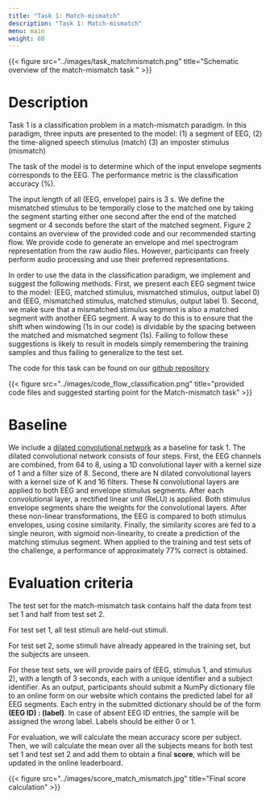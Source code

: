 ```yaml
---
title: "Task 1: Match-mismatch"
description: "Task 1: Match-mismatch"
menu: main
weight: 80
---
```

{{< figure src="../images/task_matchmismatch.png" title="Schematic overview of the match-mismatch task " >}}

# Description

Task 1 is a classification problem in a match-mismatch paradigm. In this paradigm, three inputs are presented to the model: 
(1) a segment of EEG, 
(2) the time-aligned speech stimulus (match)
(3) an imposter stimulus (mismatch) 

The task of the model is to determine which of the input envelope segments corresponds to the EEG. The performance metric is the classification accuracy (%). 

The input length of all (EEG, envelope) pairs is 3 s. We define the mismatched stimulus to be temporally close to the matched one
by taking the segment starting either one second after the end of the matched segment or 4 seconds before the start of the matched segment.
Figure 2 contains an overview of the provided code and our recommended starting flow. We provide code to generate an envelope and
mel spectrogram representation from the raw audio files. However, participants can freely perform audio processing and use their preferred
representations.

In order to use the data in the classification paradigm, we implement and suggest the following methods. First, we present each EEG
segment twice to the model: (EEG, matched stimulus, mismatched stimulus, output label 0) and (EEG, mismatched stimulus, matched
stimulus, output label 1). Second, we make sure that a mismatched stimulus segment is also a matched segment with another EEG segment.
A way to do this is to ensure that the shift when windowing (1s in our code) is dividable by the spacing between the matched and mismatched
segment (1s). Failing to follow these suggestions is likely to result in models simply remembering the training samples and thus failing to
generalize to the test set.

The code for this task can be found on our [github repository](https://github.com/exporl/auditory-eeg-challenge-2023-code)

{{< figure src="../images/code_flow_classification.png" title="provided code files and suggested starting point for the Match-mismatch task" >}}

# Baseline

We include a [dilated convolutional network](https://ieeexplore.ieee.org/abstract/document/9287417?casa_token=t5BXK65duSYAAAAA:10B8PKULBXtxlxTZ6C_w1KoBIsELHfnkj4-QQ8EogEitMLnYKJmXcmZUabLF1AwyiO-qU3f-KKuc )  as a baseline for task 1. The dilated convolutional network consists of four steps. First, the
EEG channels are combined, from 64 to 8, using a 1D convolutional layer with a kernel size of 1 and a filter size of 8. Second, there are
N dilated convolutional layers with a kernel size of K and 16 filters. These N convolutional layers are applied to both EEG and envelope
stimulus segments. After each convolutional layer, a rectified linear unit (ReLU) is applied. Both stimulus envelope segments share the
weights for the convolutional layers. After these non-linear transformations, the EEG is compared to both stimulus envelopes, using cosine
similarity. Finally, the similarity scores are fed to a single neuron, with sigmoid non-linearity, to create a prediction of the matching stimulus
segment. When applied to the training and test sets of the challenge, a performance of approximately 77% correct is obtained.

 
# Evaluation criteria

The test set for the match-mismatch task contains half the data from test set 1 and half from test set 2. 

For test set 1, all test stimuli are
held-out stimuli. 

For test set 2, some stimuli have already appeared in the training set, but the subjects are unseen.


For these test sets, we will provide pairs of (EEG, stimulus 1, and stimulus 2), with a length of 3 seconds, each with a unique identifier
and a subject identifier. As an output, participants should submit a NumPy dictionary file to an online form on our website which contains the
predicted label for all EEG segments. Each entry in the submitted dictionary should be of the form **(EEG ID) : (label)**. In case of absent EEG
ID entries, the sample will be assigned the wrong label. Labels should be either 0 or 1.


For evaluation, we will calculate the mean accuracy score per subject. Then, we will calculate the mean over all the subjects means for both 
test set 1 and test set 2 and add them to obtain a final **score**, which will be updated in the online leaderboard. 


{{< figure src="../images/score_match_mismatch.jpg" title="Final score calculation" >}}



